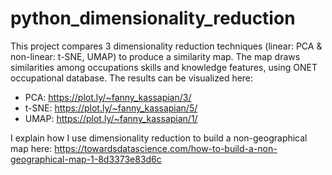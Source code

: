 # python_dimensionality_reduction
This project compares 3 dimensionality reduction techniques (linear: PCA & non-linear: t-SNE, UMAP) to produce a similarity map. The map draws similarities among occupations skills and knowledge features, using ONET occupational database.
The results can be visualized here: 
- PCA: https://plot.ly/~fanny_kassapian/3/
- t-SNE: https://plot.ly/~fanny_kassapian/5/
- UMAP: https://plot.ly/~fanny_kassapian/1/

I explain how I use dimensionality reduction to build a non-geographical map here: https://towardsdatascience.com/how-to-build-a-non-geographical-map-1-8d3373e83d6c
